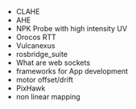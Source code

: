 - CLAHE
- AHE
- NPK Probe with high intensity UV
- Orocos RTT
- Vulcanexus
- rosbridge_suite
- What are web sockets
- frameworks for App development
- motor offset/drift
- PixHawk
- non linear mapping

